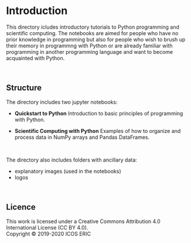 # Introduction
This directory icludes introductory tutorials to Python programming and scientific computing.
The notebooks are aimed for people who have no prior knowledge in programming but also for people who wish to brush up their memory in programmng with Python or are already familiar with programming in another programming language and want to become acquainted with Python.

<br>

## Structure
The directory includes two jupyter notebooks:

* **Quickstart to Python**
Introduction to basic principles of programming with Python.

* **Scientific Computing with Python**
Examples of how to organize and process data in NumPy arrays and Pandas DataFrames.

<br>

The directory also includes folders with ancillary data:
* explanatory images (used in the notebooks)
* logos

<br>

## Licence
This work is licensed under a Creative Commons Attribution 4.0 International License (CC BY 4.0). <br>
Copyright © 2019-2020 ICOS ERIC


